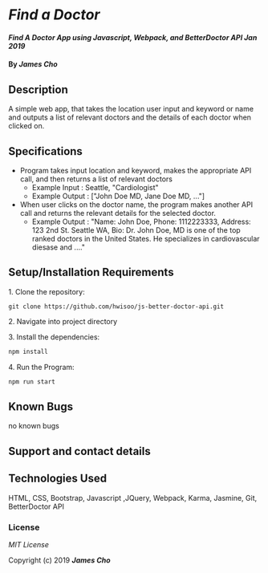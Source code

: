 # _Find a Doctor_

#### _Find A Doctor App using Javascript, Webpack, and BetterDoctor API Jan 2019_

#### By _**James Cho**_

## Description

A simple web app, that takes the location user input and keyword or name and outputs a list of relevant doctors and the details of each doctor when clicked on.

## Specifications
  * Program takes input location and keyword, makes the appropriate API call, and then returns a list of relevant doctors
    - Example Input : Seattle, "Cardiologist"
    - Example Output : ["John Doe MD, Jane Doe MD, ..."]
  * When user clicks on the doctor name, the program makes another API call and returns the relevant details for the selected doctor.
    - Example Output : "Name: John Doe, Phone: 1112223333, Address: 123 2nd St. Seattle WA, Bio: Dr. John Doe, MD is one of the top ranked doctors in the United States. He specializes in cardiovascular diesase and ...."


## Setup/Installation Requirements

1\. Clone the repository:

```
git clone https://github.com/hwisoo/js-better-doctor-api.git
```
2\. Navigate into project directory


3\. Install the dependencies:

```bash
npm install
```
4\. Run the Program:

```bash
npm run start
```




## Known Bugs

no known bugs

## Support and contact details



## Technologies Used

HTML, CSS, Bootstrap, Javascript ,JQuery, Webpack, Karma, Jasmine, Git, BetterDoctor API

### License

*MIT License*

Copyright (c) 2019 **_James Cho_**